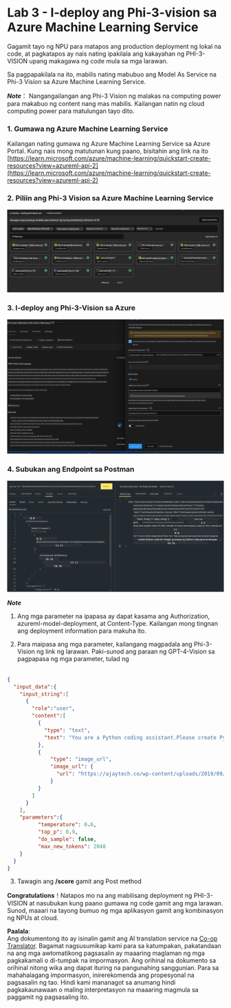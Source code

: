 <!--
CO_OP_TRANSLATOR_METADATA:
{
  "original_hash": "20cb4e6ac1686248e8be913ccf6c2bc2",
  "translation_date": "2025-07-17T04:07:51+00:00",
  "source_file": "md/02.Application/02.Code/Phi3/VSCodeExt/HOL/AIPC/03.DeployPhi3VisionOnAzure.md",
  "language_code": "tl"
}
-->
# **Lab 3 - I-deploy ang Phi-3-vision sa Azure Machine Learning Service**

Gagamit tayo ng NPU para matapos ang production deployment ng lokal na code, at pagkatapos ay nais nating ipakilala ang kakayahan ng PHI-3-VISION upang makagawa ng code mula sa mga larawan.

Sa pagpapakilala na ito, mabilis nating mabubuo ang Model As Service na Phi-3 Vision sa Azure Machine Learning Service.

***Note***： Nangangailangan ang Phi-3 Vision ng malakas na computing power para makabuo ng content nang mas mabilis. Kailangan natin ng cloud computing power para matulungan tayo dito.


### **1. Gumawa ng Azure Machine Learning Service**

Kailangan nating gumawa ng Azure Machine Learning Service sa Azure Portal. Kung nais mong matutunan kung paano, bisitahin ang link na ito [https://learn.microsoft.com/azure/machine-learning/quickstart-create-resources?view=azureml-api-2](https://learn.microsoft.com/azure/machine-learning/quickstart-create-resources?view=azureml-api-2)


### **2. Piliin ang Phi-3 Vision sa Azure Machine Learning Service**

![Catalog](../../../../../../../../../translated_images/vison_catalog.f979823d5bde8aef2c37a3a9686f6c5d0c521f93730447798ea6fb580091443f.tl.png)


### **3. I-deploy ang Phi-3-Vision sa Azure**


![Deploy](../../../../../../../../../translated_images/vision_deploy.a8114ccd849a957272bf30959bdef166b21a0fac4c4f0129dab0106b97104772.tl.png)


### **4. Subukan ang Endpoint sa Postman**


![Test](../../../../../../../../../translated_images/vision_test.0b9c1b1d414131d03398c88fc1b79d839e7946c2ae5c9fd170a2894c271e2993.tl.png)


***Note***

1. Ang mga parameter na ipapasa ay dapat kasama ang Authorization, azureml-model-deployment, at Content-Type. Kailangan mong tingnan ang deployment information para makuha ito.

2. Para maipasa ang mga parameter, kailangang magpadala ang Phi-3-Vision ng link ng larawan. Paki-sunod ang paraan ng GPT-4-Vision sa pagpapasa ng mga parameter, tulad ng

```json

{
  "input_data":{
    "input_string":[
      {
        "role":"user",
        "content":[ 
          {
            "type": "text",
            "text": "You are a Python coding assistant.Please create Python code for image "
          },
          {
              "type": "image_url",
              "image_url": {
                "url": "https://ajaytech.co/wp-content/uploads/2019/09/index.png"
              }
          }
        ]
      }
    ],
    "parameters":{
          "temperature": 0.6,
          "top_p": 0.9,
          "do_sample": false,
          "max_new_tokens": 2048
    }
  }
}

```

3. Tawagin ang **/score** gamit ang Post method

**Congratulations**！Natapos mo na ang mabilisang deployment ng PHI-3-VISION at nasubukan kung paano gumawa ng code gamit ang mga larawan. Sunod, maaari na tayong bumuo ng mga aplikasyon gamit ang kombinasyon ng NPUs at cloud.

**Paalala**:  
Ang dokumentong ito ay isinalin gamit ang AI translation service na [Co-op Translator](https://github.com/Azure/co-op-translator). Bagamat nagsusumikap kami para sa katumpakan, pakatandaan na ang mga awtomatikong pagsasalin ay maaaring maglaman ng mga pagkakamali o di-tumpak na impormasyon. Ang orihinal na dokumento sa orihinal nitong wika ang dapat ituring na pangunahing sanggunian. Para sa mahahalagang impormasyon, inirerekomenda ang propesyonal na pagsasalin ng tao. Hindi kami mananagot sa anumang hindi pagkakaunawaan o maling interpretasyon na maaaring magmula sa paggamit ng pagsasaling ito.